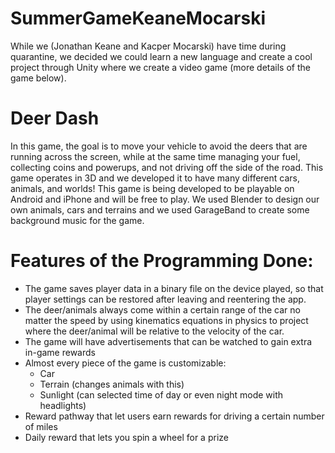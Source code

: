# SummerGameKeaneMocarski
While we (Jonathan Keane and Kacper Mocarski) have time during quarantine, we decided we could learn a new language and create a cool project through Unity where we create a video game (more details of the game below).

# Deer Dash
In this game, the goal is to move your vehicle to avoid the deers that are running across the screen, while at the same time managing your fuel, collecting coins and powerups, and not driving off the side of the road. This game operates in 3D and we developed it to have many different cars, animals, and worlds! This game is being developed to be playable on Android and iPhone and will be free to play. We used Blender to design our own animals, cars and terrains and we used GarageBand to create some background music for the game.

# Features of the Programming Done:
- The game saves player data in a binary file on the device played, so that player settings can be restored after leaving and reentering the app. 
- The deer/animals always come within a certain range of the car no matter the speed by using kinematics equations in physics to project where the deer/animal will be relative to the velocity of the car. 
- The game will have advertisements that can be watched to gain extra in-game rewards
- Almost every piece of the game is customizable:
  * Car
  * Terrain (changes animals with this)
  * Sunlight (can selected time of day or even night mode with headlights)
- Reward pathway that let users earn rewards for driving a certain number of miles
- Daily reward that lets you spin a wheel for a prize
